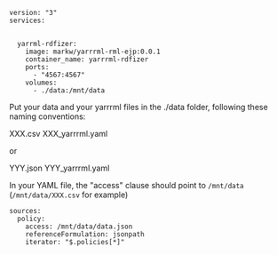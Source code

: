 
```
version: "3"
services:

  
  yarrml-rdfizer: 
    image: markw/yarrrml-rml-ejp:0.0.1
    container_name: yarrrml-rdfizer
    ports:
      - "4567:4567"
    volumes:
      - ./data:/mnt/data
```

Put your data and your yarrrml files in the ./data folder, following these naming conventions:

XXX.csv
XXX_yarrrml.yaml

or 

YYY.json
YYY_yarrrml.yaml

In your YAML file, the "access" clause should point to `/mnt/data`  (`/mnt/data/XXX.csv` for example)

```
sources:
  policy:
    access: /mnt/data/data.json
    referenceFormulation: jsonpath
    iterator: "$.policies[*]"
```
